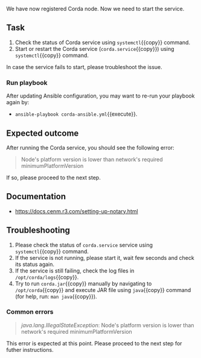 We have now registered Corda node. Now we need to start the service.

## Task

1. Check the status of Corda service using `systemctl`{{copy}} command.
2. Start or restart the Corda service (`corda.service`{{copy}}) using `systemctl`{{copy}} command.

In case the service fails to start, please troubleshoot the issue.

### Run playbook

After updating Ansible configuration, you may want to re-run your playbook again by:

- `ansible-playbook corda-ansible.yml`{{execute}}.

## Expected outcome

After running the Corda service, you should see the following error:

> Node's platform version is lower than network's required minimumPlatformVersion

If so, please proceed to the next step.

## Documentation

- <https://docs.cenm.r3.com/setting-up-notary.html>

## Troubleshooting

1. Please check the status of `corda.service` service using `systemctl`{{copy}} command.
2. If the service is not running, please start it, wait few seconds and check its status again.
3. If the service is still failing, check the log files in `/opt/corda/logs`{{copy}}.
4. Try to run `corda.jar`{{copy}} manually by navigating to `/opt/corda`{{copy}} and execute JAR file using `java`{{copy}} command (for help, run: `man java`{{copy}}).

### Common errors

> _java.lang.IllegalStateException_: Node's platform version is lower than network's required minimumPlatformVersion

This error is expected at this point. Please proceed to the next step for futher instructions.
